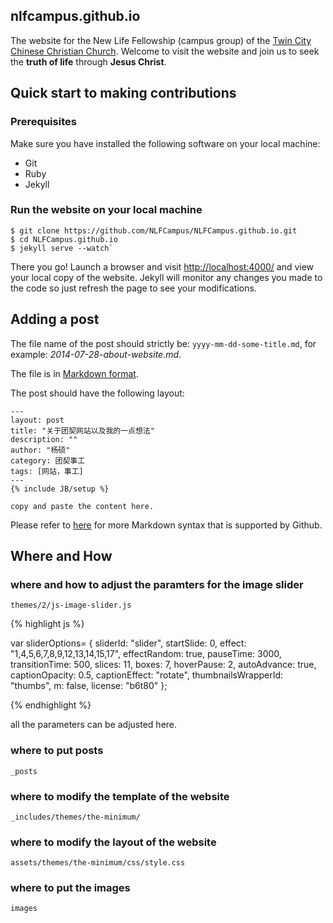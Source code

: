 ## nlfcampus.github.io

The website for the New Life Fellowship (campus group) of the
[Twin City Chinese Christian Church](http://www.tcccc.org/). Welcome
to visit the website and join us to seek the **truth of life** through
**Jesus Christ**.

## Quick start to making contributions 

### Prerequisites

Make sure you have installed the following software on your local
machine:
- Git
- Ruby
- Jekyll

### Run the website on your local machine

```
$ git clone https://github.com/NLFCampus/NLFCampus.github.io.git
$ cd NLFCampus.github.io
$ jekyll serve --watch`
```

There you go! Launch a browser and visit <http://localhost:4000/> and view
your local copy of the website. Jekyll will monitor any changes you
made to the code so just refresh the page to see your modifications.

## Adding a post

The file name of the post should strictly be:
`yyyy-mm-dd-some-title.md`, for example:
*2014-07-28-about-website.md*.

The file is in [Markdown format](http://daringfireball.net/projects/markdown/).

The post should have the following layout:

```
---
layout: post
title: "关于团契网站以及我的一点想法"
description: ""
author: "杨硕"
category: 团契事工
tags: [网站，事工]
---
{% include JB/setup %}

copy and paste the content here.
```

Please refer to
[here](https://github.com/adam-p/markdown-here/wiki/Markdown-Cheatsheet)
for more Markdown syntax that is supported by Github.

## Where and How

### where and how to adjust the paramters for the image slider 

`themes/2/js-image-slider.js`

{% highlight js %}

  var sliderOptions=
    {
	sliderId: "slider",
	startSlide: 0,
	effect: "1,4,5,6,7,8,9,12,13,14,15,17",
	effectRandom: true,
	pauseTime: 3000,
	transitionTime: 500,
	slices: 11,
	boxes: 7,
	hoverPause: 2,
	autoAdvance: true,
	captionOpacity: 0.5,
	captionEffect: "rotate",
	thumbnailsWrapperId: "thumbs",
	m: false,
	license: "b6t80"
    };
	
{% endhighlight %}

all the parameters can be adjusted here.

### where to put posts

`_posts`

### where to modify the template of the website

`_includes/themes/the-minimum/`

### where to modify the layout of the website

`assets/themes/the-minimum/css/style.css`

### where to put the images

`images`
